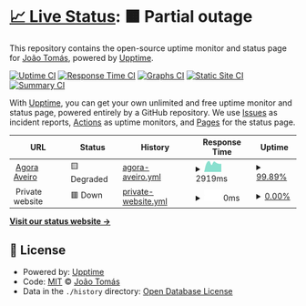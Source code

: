 # [📈 Live Status](https://jtsimoes.github.io/upptime): <!--live status--> **🟧 Partial outage**

This repository contains the open-source uptime monitor and status page for [João Tomás](jtsimoes.github.io/code), powered by [Upptime](https://github.com/upptime/upptime).

[![Uptime CI](https://github.com/jtsimoes/upptime/workflows/Uptime%20CI/badge.svg)](https://github.com/jtsimoes/upptime/actions?query=workflow%3A%22Uptime+CI%22)
[![Response Time CI](https://github.com/jtsimoes/upptime/workflows/Response%20Time%20CI/badge.svg)](https://github.com/jtsimoes/upptime/actions?query=workflow%3A%22Response+Time+CI%22)
[![Graphs CI](https://github.com/jtsimoes/upptime/workflows/Graphs%20CI/badge.svg)](https://github.com/jtsimoes/upptime/actions?query=workflow%3A%22Graphs+CI%22)
[![Static Site CI](https://github.com/jtsimoes/upptime/workflows/Static%20Site%20CI/badge.svg)](https://github.com/jtsimoes/upptime/actions?query=workflow%3A%22Static+Site+CI%22)
[![Summary CI](https://github.com/jtsimoes/upptime/workflows/Summary%20CI/badge.svg)](https://github.com/jtsimoes/upptime/actions?query=workflow%3A%22Summary+CI%22)

With [Upptime](https://upptime.js.org), you can get your own unlimited and free uptime monitor and status page, powered entirely by a GitHub repository. We use [Issues](https://github.com/jtsimoes/upptime/issues) as incident reports, [Actions](https://github.com/jtsimoes/upptime/actions) as uptime monitors, and [Pages](https://jtsimoes.github.io/upptime) for the status page.

<!--start: status pages-->
<!-- This summary is generated by Upptime (https://github.com/upptime/upptime) -->
<!-- Do not edit this manually, your changes will be overwritten -->
<!-- prettier-ignore -->
| URL | Status | History | Response Time | Uptime |
| --- | ------ | ------- | ------------- | ------ |
| <img alt="" src="https://icons.duckduckgo.com/ip3/agoraaveiro.org.ico" height="13"> [Agora Aveiro](https://agoraaveiro.org) | 🟨 Degraded | [agora-aveiro.yml](https://github.com/jtsimoes/upptime/commits/HEAD/history/agora-aveiro.yml) | <details><summary><img alt="Response time graph" src="./graphs/agora-aveiro/response-time-week.png" height="20"> 2919ms</summary><br><a href="https://jtsimoes.github.io/upptime/history/agora-aveiro"><img alt="Response time 1622" src="https://img.shields.io/endpoint?url=https%3A%2F%2Fraw.githubusercontent.com%2Fjtsimoes%2Fupptime%2FHEAD%2Fapi%2Fagora-aveiro%2Fresponse-time.json"></a><br><a href="https://jtsimoes.github.io/upptime/history/agora-aveiro"><img alt="24-hour response time 7481" src="https://img.shields.io/endpoint?url=https%3A%2F%2Fraw.githubusercontent.com%2Fjtsimoes%2Fupptime%2FHEAD%2Fapi%2Fagora-aveiro%2Fresponse-time-day.json"></a><br><a href="https://jtsimoes.github.io/upptime/history/agora-aveiro"><img alt="7-day response time 2919" src="https://img.shields.io/endpoint?url=https%3A%2F%2Fraw.githubusercontent.com%2Fjtsimoes%2Fupptime%2FHEAD%2Fapi%2Fagora-aveiro%2Fresponse-time-week.json"></a><br><a href="https://jtsimoes.github.io/upptime/history/agora-aveiro"><img alt="30-day response time 2496" src="https://img.shields.io/endpoint?url=https%3A%2F%2Fraw.githubusercontent.com%2Fjtsimoes%2Fupptime%2FHEAD%2Fapi%2Fagora-aveiro%2Fresponse-time-month.json"></a><br><a href="https://jtsimoes.github.io/upptime/history/agora-aveiro"><img alt="1-year response time 1622" src="https://img.shields.io/endpoint?url=https%3A%2F%2Fraw.githubusercontent.com%2Fjtsimoes%2Fupptime%2FHEAD%2Fapi%2Fagora-aveiro%2Fresponse-time-year.json"></a></details> | <details><summary><a href="https://jtsimoes.github.io/upptime/history/agora-aveiro">99.89%</a></summary><a href="https://jtsimoes.github.io/upptime/history/agora-aveiro"><img alt="All-time uptime 99.97%" src="https://img.shields.io/endpoint?url=https%3A%2F%2Fraw.githubusercontent.com%2Fjtsimoes%2Fupptime%2FHEAD%2Fapi%2Fagora-aveiro%2Fuptime.json"></a><br><a href="https://jtsimoes.github.io/upptime/history/agora-aveiro"><img alt="24-hour uptime 99.26%" src="https://img.shields.io/endpoint?url=https%3A%2F%2Fraw.githubusercontent.com%2Fjtsimoes%2Fupptime%2FHEAD%2Fapi%2Fagora-aveiro%2Fuptime-day.json"></a><br><a href="https://jtsimoes.github.io/upptime/history/agora-aveiro"><img alt="7-day uptime 99.89%" src="https://img.shields.io/endpoint?url=https%3A%2F%2Fraw.githubusercontent.com%2Fjtsimoes%2Fupptime%2FHEAD%2Fapi%2Fagora-aveiro%2Fuptime-week.json"></a><br><a href="https://jtsimoes.github.io/upptime/history/agora-aveiro"><img alt="30-day uptime 99.98%" src="https://img.shields.io/endpoint?url=https%3A%2F%2Fraw.githubusercontent.com%2Fjtsimoes%2Fupptime%2FHEAD%2Fapi%2Fagora-aveiro%2Fuptime-month.json"></a><br><a href="https://jtsimoes.github.io/upptime/history/agora-aveiro"><img alt="1-year uptime 99.97%" src="https://img.shields.io/endpoint?url=https%3A%2F%2Fraw.githubusercontent.com%2Fjtsimoes%2Fupptime%2FHEAD%2Fapi%2Fagora-aveiro%2Fuptime-year.json"></a></details>
| <img alt="" src="https://icons.duckduckgo.com/ip3/null.ico" height="13"> Private website | 🟥 Down | [private-website.yml](https://github.com/jtsimoes/upptime/commits/HEAD/history/private-website.yml) | <details><summary><img alt="Response time graph" src="./graphs/private-website/response-time-week.png" height="20"> 0ms</summary><br><a href="https://jtsimoes.github.io/upptime/history/private-website"><img alt="Response time 925" src="https://img.shields.io/endpoint?url=https%3A%2F%2Fraw.githubusercontent.com%2Fjtsimoes%2Fupptime%2FHEAD%2Fapi%2Fprivate-website%2Fresponse-time.json"></a><br><a href="https://jtsimoes.github.io/upptime/history/private-website"><img alt="24-hour response time 0" src="https://img.shields.io/endpoint?url=https%3A%2F%2Fraw.githubusercontent.com%2Fjtsimoes%2Fupptime%2FHEAD%2Fapi%2Fprivate-website%2Fresponse-time-day.json"></a><br><a href="https://jtsimoes.github.io/upptime/history/private-website"><img alt="7-day response time 0" src="https://img.shields.io/endpoint?url=https%3A%2F%2Fraw.githubusercontent.com%2Fjtsimoes%2Fupptime%2FHEAD%2Fapi%2Fprivate-website%2Fresponse-time-week.json"></a><br><a href="https://jtsimoes.github.io/upptime/history/private-website"><img alt="30-day response time 0" src="https://img.shields.io/endpoint?url=https%3A%2F%2Fraw.githubusercontent.com%2Fjtsimoes%2Fupptime%2FHEAD%2Fapi%2Fprivate-website%2Fresponse-time-month.json"></a><br><a href="https://jtsimoes.github.io/upptime/history/private-website"><img alt="1-year response time 925" src="https://img.shields.io/endpoint?url=https%3A%2F%2Fraw.githubusercontent.com%2Fjtsimoes%2Fupptime%2FHEAD%2Fapi%2Fprivate-website%2Fresponse-time-year.json"></a></details> | <details><summary><a href="https://jtsimoes.github.io/upptime/history/private-website">0.00%</a></summary><a href="https://jtsimoes.github.io/upptime/history/private-website"><img alt="All-time uptime 73.24%" src="https://img.shields.io/endpoint?url=https%3A%2F%2Fraw.githubusercontent.com%2Fjtsimoes%2Fupptime%2FHEAD%2Fapi%2Fprivate-website%2Fuptime.json"></a><br><a href="https://jtsimoes.github.io/upptime/history/private-website"><img alt="24-hour uptime 0.00%" src="https://img.shields.io/endpoint?url=https%3A%2F%2Fraw.githubusercontent.com%2Fjtsimoes%2Fupptime%2FHEAD%2Fapi%2Fprivate-website%2Fuptime-day.json"></a><br><a href="https://jtsimoes.github.io/upptime/history/private-website"><img alt="7-day uptime 0.00%" src="https://img.shields.io/endpoint?url=https%3A%2F%2Fraw.githubusercontent.com%2Fjtsimoes%2Fupptime%2FHEAD%2Fapi%2Fprivate-website%2Fuptime-week.json"></a><br><a href="https://jtsimoes.github.io/upptime/history/private-website"><img alt="30-day uptime 1.38%" src="https://img.shields.io/endpoint?url=https%3A%2F%2Fraw.githubusercontent.com%2Fjtsimoes%2Fupptime%2FHEAD%2Fapi%2Fprivate-website%2Fuptime-month.json"></a><br><a href="https://jtsimoes.github.io/upptime/history/private-website"><img alt="1-year uptime 73.24%" src="https://img.shields.io/endpoint?url=https%3A%2F%2Fraw.githubusercontent.com%2Fjtsimoes%2Fupptime%2FHEAD%2Fapi%2Fprivate-website%2Fuptime-year.json"></a></details>

<!--end: status pages-->

[**Visit our status website →**](https://jtsimoes.github.io/upptime)

## 📄 License

- Powered by: [Upptime](https://github.com/upptime/upptime)
- Code: [MIT](./LICENSE) © [João Tomás](jtsimoes.github.io/code)
- Data in the `./history` directory: [Open Database License](https://opendatacommons.org/licenses/odbl/1-0/)
